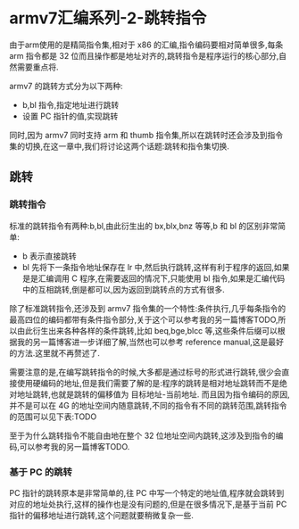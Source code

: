 # armv7汇编系列-2-跳转指令
由于arm使用的是精简指令集,相对于 x86 的汇编,指令编码要相对简单很多,每条 arm 指令都是 32 位而且操作都是地址对齐的,跳转指令是程序运行的核心部分,自然需要重点将.  

armv7 的跳转方式分为以下两种:
* b,bl 指令,指定地址进行跳转
* 设置 PC 指针的值,实现跳转

同时,因为 armv7 同时支持 arm 和 thumb 指令集,所以在跳转时还会涉及到指令集的切换,在这一章中,我们将讨论这两个话题:跳转和指令集切换.  


## 跳转

### 跳转指令

标准的跳转指令有两种:b,bl,由此衍生出的 bx,blx,bnz 等等,b 和 bl 的区别非常简单: 
* b 表示直接跳转
* bl 先将下一条指令地址保存在 lr 中,然后执行跳转,这样有利于程序的返回,如果是是汇编调用 C 程序,在需要返回的情况下,只能使用 bl 指令,如果是汇编代码中的互相跳转,倒是都可以,因为返回到跳转点的方式有很多.   

除了标准跳转指令,还涉及到 armv7 指令集的一个特性:条件执行,几乎每条指令的最高四位的编码都带有条件指令部分,关于这个可以参考我的另一篇博客TODO,所以由此衍生出来各种各样的条件跳转,比如 beq,bge,blcc 等,这些条件后缀可以根据我的另一篇博客进一步详细了解,当然也可以参考 reference manual,这是最好的方法.这里就不再赘述了.   

需要注意的是,在编写跳转指令的时候,大多都是通过标号的形式进行跳转,很少会直接使用硬编码的地址,但是我们需要了解的是:程序的跳转是相对地址跳转而不是绝对地址跳转,也就是跳转的偏移值为 目标地址-当前地址. 而且因为指令编码的原因,并不是可以在 4G 的地址空间内随意跳转,不同的指令有不同的跳转范围,跳转指令的范围可以见下表:TODO

至于为什么跳转指令不能自由地在整个 32 位地址空间内跳转,这涉及到指令的编码,可以参考我的另一篇博客TODO.  


### 基于 PC 的跳转
PC 指针的跳转原本是非常简单的,往 PC 中写一个特定的地址值,程序就会跳转到对应的地址处执行,这样的操作也是没有问题的,但是在很多情况下,是基于当前 PC 指针的偏移地址进行跳转,这个问题就要稍微复杂一些.  







